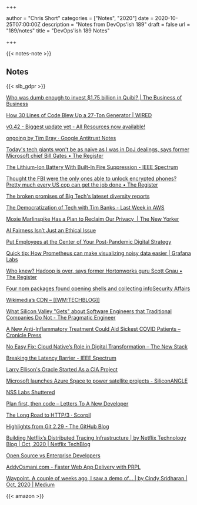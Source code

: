 +++

author = "Chris Short"
categories = ["Notes", "2020"]
date = 2020-10-25T07:00:00Z
description = "Notes from DevOps'ish 189"
draft = false
url = "189/notes"
title = "DevOps'ish 189 Notes"

+++

{{< notes-note >}}

## Notes

{{< sib_gdpr >}}

[Who was dumb enough to invest $1.75 billion in Quibi? | The Business of Business](https://media.thinknum.com/articles/Quibi-investors-katzenberg-whitman-slim-disney-google-goldman-sachs/)

[How 30 Lines of Code Blew Up a 27-Ton Generator | WIRED](https://www.wired.com/story/how-30-lines-of-code-blew-up-27-ton-generator/)

[v0.42 - Biggest update yet - All Resources now available!](https://infra.app/blog/v0-42-biggest-update-yet-all-resources-now-available)

[ongoing by Tim Bray · Google Antitrust Notes](https://www.tbray.org/ongoing/When/202x/2020/10/20/Google-Antitrust)

[Today's tech giants won't be as naive as I was in DoJ dealings, says former Microsoft chief Bill Gates • The Register](https://www.theregister.com/2020/10/22/todays_tech_giants_wont_be/)

[The Lithium-Ion Battery With Built-In Fire Suppression - IEEE Spectrum](https://spectrum.ieee.org/tech-talk/energy/batteries-storage/liion-batteries-more-efficient-fireproof)

[Thought the FBI were the only ones able to unlock encrypted phones? Pretty much every US cop can get the job done • The Register](https://www.theregister.com/2020/10/21/us_phone_cracking/)

[The broken promises of Big Tech's lateset diversity reports](https://www.fastcompany.com/90565387/why-big-techs-lofty-diversity-reports-fell-so-far-from-expectations)

[The Democratization of Tech with Tim Banks - Last Week in AWS](https://www.lastweekinaws.com/podcast/screaming-in-the-cloud/the-democratization-of-tech-with-tim-banks/)

[Moxie Marlinspike Has a Plan to Reclaim Our Privacy  | The New Yorker](https://www.newyorker.com/magazine/2020/10/26/taking-back-our-privacy)

[AI Fairness Isn’t Just an Ethical Issue](https://hbr.org/2020/10/ai-fairness-isnt-just-an-ethical-issue)

[Put Employees at the Center of Your Post-Pandemic Digital Strategy](https://hbr.org/2020/10/put-employees-at-the-center-of-your-post-pandemic-digital-strategy)

[Quick tip: How Prometheus can make visualizing noisy data easier | Grafana Labs](https://grafana.com/blog/2020/10/20/quick-tip-how-prometheus-can-make-visualizing-noisy-data-easier/)

[Who knew? Hadoop is over, says former Hortonworks guru Scott Gnau • The Register](https://www.theregister.com/2020/10/21/gnau_on_hadoop_object_storage/)

[Four npm packages found opening shells and collecting infoSecurity Affairs](https://securityaffairs.co/wordpress/109629/malware/npm-packages-contain-malware.html)

[Wikimedia’s CDN – [[WM:TECHBLOG]]](https://techblog.wikimedia.org/2020/10/14/wikimedias-cdn/)

[What Silicon Valley "Gets" about Software Engineers that Traditional Companies Do Not - The Pragmatic Engineer](https://blog.pragmaticengineer.com/what-silicon-valley-gets-right-on-software-engineers/)

[A New Anti-Inflammatory Treatment Could Aid Sickest COVID Patients – Cronicle Press](https://cronicle.press/2020/10/15/a-new-anti-inflammatory-treatment-could-aid-sickest-covid-patients/)

[No Easy Fix: Cloud Native’s Role in Digital Transformation – The New Stack](https://thenewstack.io/no-easy-fix-cloud-natives-role-in-digital-transformation/)

[Breaking the Latency Barrier - IEEE Spectrum](https://spectrum.ieee.org/telecom/wireless/breaking-the-latency-barrier)

[Larry Ellison's Oracle Started As a CIA Project](https://paleofuture.gizmodo.com/larry-ellisons-oracle-started-as-a-cia-project-1636592238)

[Microsoft launches Azure Space to power satellite projects - SiliconANGLE](https://siliconangle.com/2020/10/20/microsoft-launches-azure-space-power-space-projects/)

[NSS Labs Shuttered](https://www.darkreading.com/vulnerabilities---threats/nss-labs-shuttered/d/d-id/1339220)

[Plan first, then code – Letters To A New Developer](https://letterstoanewdeveloper.com/2020/10/19/plan-first-then-code/)

[The Long Road to HTTP/3 · Scorpil](https://scorpil.com/post/the-long-road-to-http3/)

[Highlights from Git 2.29 - The GitHub Blog](https://github.blog/2020-10-19-git-2-29-released/)

[Building Netflix’s Distributed Tracing Infrastructure | by Netflix Technology Blog | Oct, 2020 | Netflix TechBlog](https://netflixtechblog.com/building-netflixs-distributed-tracing-infrastructure-bb856c319304)

[Open Source vs Enterprise Developers](https://www.thedevelopermindset.com/open-source-vs-enterprise-developers/)

[AddyOsmani.com - Faster Web App Delivery with PRPL](https://addyosmani.com/blog/the-prpl-pattern/)

[Waypoint. A couple of weeks ago, I saw a demo of… | by Cindy Sridharan | Oct, 2020 | Medium](https://copyconstruct.medium.com/waypoint-3f00b11da4a)

{{< amazon >}}
